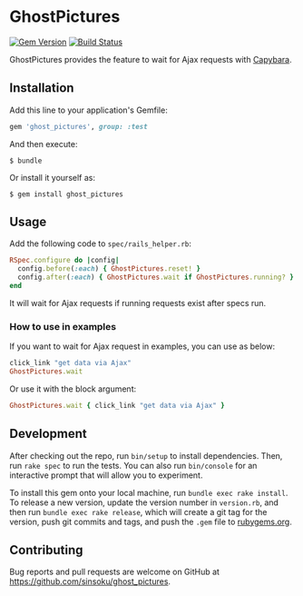 # GhostPictures

[![Gem Version](https://badge.fury.io/rb/ghost_pictures.svg)](https://badge.fury.io/rb/ghost_pictures)
[![Build Status](https://travis-ci.org/sinsoku/ghost_pictures.svg?branch=master)](https://travis-ci.org/sinsoku/ghost_pictures)

GhostPictures provides the feature to wait for Ajax requests with [Capybara](https://github.com/teamcapybara/capybara).

## Installation

Add this line to your application's Gemfile:

```ruby
gem 'ghost_pictures', group: :test
```

And then execute:

    $ bundle

Or install it yourself as:

    $ gem install ghost_pictures

## Usage

Add the following code to `spec/rails_helper.rb`:

```rb
RSpec.configure do |config|
  config.before(:each) { GhostPictures.reset! }
  config.after(:each) { GhostPictures.wait if GhostPictures.running? }
end
```

It will wait for Ajax requests if running requests exist after specs run.

### How to use in examples

If you want to wait for Ajax request in examples, you can use as below:

```rb
click_link "get data via Ajax"
GhostPictures.wait
```

Or use it with the block argument:

```rb
GhostPictures.wait { click_link "get data via Ajax" }
```

## Development

After checking out the repo, run `bin/setup` to install dependencies. Then, run `rake spec` to run the tests. You can also run `bin/console` for an interactive prompt that will allow you to experiment.

To install this gem onto your local machine, run `bundle exec rake install`. To release a new version, update the version number in `version.rb`, and then run `bundle exec rake release`, which will create a git tag for the version, push git commits and tags, and push the `.gem` file to [rubygems.org](https://rubygems.org).

## Contributing

Bug reports and pull requests are welcome on GitHub at https://github.com/sinsoku/ghost_pictures.

